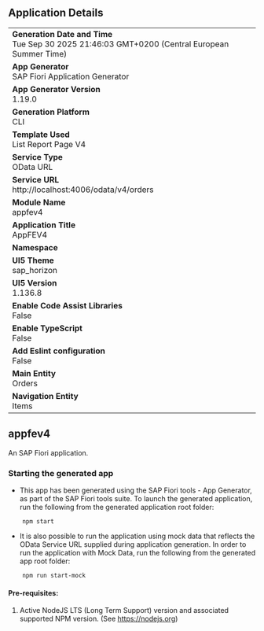 ## Application Details
|               |
| ------------- |
|**Generation Date and Time**<br>Tue Sep 30 2025 21:46:03 GMT+0200 (Central European Summer Time)|
|**App Generator**<br>SAP Fiori Application Generator|
|**App Generator Version**<br>1.19.0|
|**Generation Platform**<br>CLI|
|**Template Used**<br>List Report Page V4|
|**Service Type**<br>OData URL|
|**Service URL**<br>http://localhost:4006/odata/v4/orders|
|**Module Name**<br>appfev4|
|**Application Title**<br>AppFEV4|
|**Namespace**<br>|
|**UI5 Theme**<br>sap_horizon|
|**UI5 Version**<br>1.136.8|
|**Enable Code Assist Libraries**<br>False|
|**Enable TypeScript**<br>False|
|**Add Eslint configuration**<br>False|
|**Main Entity**<br>Orders|
|**Navigation Entity**<br>Items|

## appfev4

An SAP Fiori application.

### Starting the generated app

-   This app has been generated using the SAP Fiori tools - App Generator, as part of the SAP Fiori tools suite.  To launch the generated application, run the following from the generated application root folder:

```
    npm start
```

- It is also possible to run the application using mock data that reflects the OData Service URL supplied during application generation.  In order to run the application with Mock Data, run the following from the generated app root folder:

```
    npm run start-mock
```

#### Pre-requisites:

1. Active NodeJS LTS (Long Term Support) version and associated supported NPM version.  (See https://nodejs.org)


